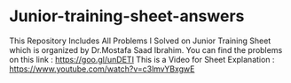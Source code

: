 # Junior-training-sheet-answers

This Repository Includes All Problems I Solved on Junior Training Sheet which is organized by Dr.Mostafa Saad Ibrahim.
You can find the problems on this link : https://goo.gl/unDETI
This is a Video for Sheet Explanation : https://www.youtube.com/watch?v=c3lmvYBxgwE
